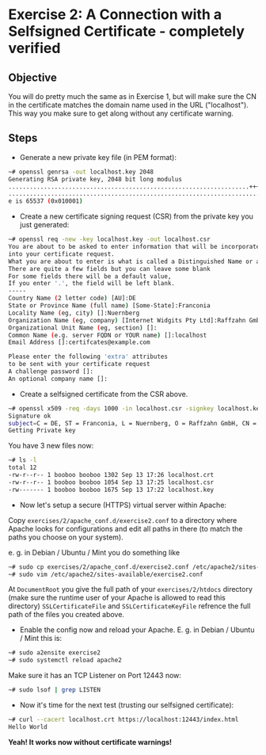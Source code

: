 # Exercise 2: A Connection with a Selfsigned Certificate - completely verified

## Objective
You will do pretty much the same as in Exercise 1, but will make sure the CN in the certificate matches the domain name used in the URL ("localhost"). This way you make sure to get along without any certificate warning.

## Steps

   * Generate a new private key file (in PEM format):

```Bash
~# openssl genrsa -out localhost.key 2048
Generating RSA private key, 2048 bit long modulus
....................................................................+++++
..............................................................................+++++
e is 65537 (0x010001)
```

   * Create a new certificate signing request (CSR) from the private key you just generated:

```Bash
~# openssl req -new -key localhost.key -out localhost.csr
You are about to be asked to enter information that will be incorporated
into your certificate request.
What you are about to enter is what is called a Distinguished Name or a DN.
There are quite a few fields but you can leave some blank
For some fields there will be a default value,
If you enter '.', the field will be left blank.
-----
Country Name (2 letter code) [AU]:DE
State or Province Name (full name) [Some-State]:Franconia
Locality Name (eg, city) []:Nuernberg
Organization Name (eg, company) [Internet Widgits Pty Ltd]:Raffzahn GmbH
Organizational Unit Name (eg, section) []:
Common Name (e.g. server FQDN or YOUR name) []:localhost
Email Address []:certifcates@example.com

Please enter the following 'extra' attributes
to be sent with your certificate request
A challenge password []:
An optional company name []:
```

   * Create a selfsigned certificate from the CSR above.

```Bash
~# openssl x509 -req -days 1000 -in localhost.csr -signkey localhost.key -out localhost.crt
Signature ok
subject=C = DE, ST = Franconia, L = Nuernberg, O = Raffzahn GmbH, CN = localhost, emailAddress = certifcates@example.com
Getting Private key
```

You have 3 new files now:
```Bash
~# ls -l
total 12
-rw-r--r-- 1 booboo booboo 1302 Sep 13 17:26 localhost.crt
-rw-r--r-- 1 booboo booboo 1054 Sep 13 17:25 localhost.csr
-rw------- 1 booboo booboo 1675 Sep 13 17:22 localhost.key
```

   * Now let's setup a secure (HTTPS) virtual server within Apache:

Copy `exercises/2/apache_conf.d/exercise2.conf` to a directory where Apache looks for configurations and edit all paths in there (to match the paths you choose on your system).

e. g. in Debian / Ubuntu / Mint you do something like

```Bash
~# sudo cp exercises/2/apache_conf.d/exercise2.conf /etc/apache2/sites-available
~# sudo vim /etc/apache2/sites-available/exercise2.conf
```

At `DocumentRoot` you give the full path of your `exercises/2/htdocs` directory
(make sure the runtime user of your Apache is allowed to read this directory)
`SSLCertificateFile` and `SSLCertificateKeyFile` refrence the full path of the files you created above.

   * Enable the config now and reload your Apache. E. g. in Debian / Ubuntu / Mint this is:

```Bash
~# sudo a2ensite exercise2
~# sudo systemctl reload apache2
```

Make sure it has an TCP Listener on Port 12443 now:

```Bash
~# sudo lsof | grep LISTEN
```

   * Now it's time for the next test (trusting our selfsigned certificate):

```Bash
~# curl --cacert localhost.crt https://localhost:12443/index.html
Hello World
```

__Yeah! It works now without certificate warnings!__

